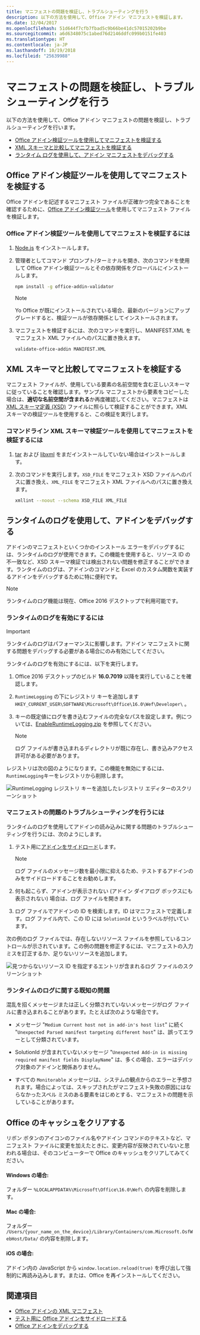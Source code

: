 ```yaml
---
title: マニフェストの問題を検証し、トラブルシューティングを行う
description: 以下の方法を使用して、Office アドイン マニフェストを検証します。
ms.date: 12/04/2017
ms.openlocfilehash: 51d644f7cfb7fbad5c9b66be41dc57015202b9be
ms.sourcegitcommit: a6d6348075c1abed76d2146ddfc099b0151fe403
ms.translationtype: HT
ms.contentlocale: ja-JP
ms.lasthandoff: 10/19/2018
ms.locfileid: "25639988"
---
```

# <a name="validate-and-troubleshoot-issues-with-your-manifest"></a>マニフェストの問題を検証し、トラブルシューティングを行う

以下の方法を使用して、Office アドイン マニフェストの問題を検証し、トラブルシューティングを行います。 

- [Office アドイン検証ツールを使用してマニフェストを検証する](#validate-your-manifest-with-the-office-add-in-validator)   
- [XML スキーマと比較してマニフェストを検証する](#validate-your-manifest-against-the-xml-schema)
- [ランタイム ログを使用して、アドイン マニフェストをデバッグする](#use-runtime-logging-to-debug-your-add-in-manifest)


## <a name="validate-your-manifest-with-the-office-add-in-validator"></a>Office アドイン検証ツールを使用してマニフェストを検証する

Office アドインを記述するマニフェスト ファイルが正確かつ完全であることを確認するために、[Office アドイン検証ツール](https://github.com/OfficeDev/office-addin-validator)を使用してマニフェスト ファイルを検証します。

### <a name="to-use-the-office-add-in-validator-to-validate-your-manifest"></a>Office アドイン検証ツールを使用してマニフェストを検証するには

1. [Node.js](https://nodejs.org/download/) をインストールします。 

2. 管理者としてコマンド プロンプト/ターミナルを開き、次のコマンドを使用して Office アドイン検証ツールとその依存関係をグローバルにインストールします。

    ```bash
    npm install -g office-addin-validator
    ```
    
    > [!NOTE]
    > Yo Office が既にインストールされている場合、最新のバージョンにアップグレードすると、検証ツールが依存関係としてインストールされます。

3. マニフェストを検証するには、次のコマンドを実行し、MANIFEST.XML をマニフェスト XML ファイルへのパスに置き換えます。

    ```bash
    validate-office-addin MANIFEST.XML
    ```

## <a name="validate-your-manifest-against-the-xml-schema"></a>XML スキーマと比較してマニフェストを検証する

マニフェスト ファイルが、使用している要素の名前空間を含む正しいスキーマに従っていることを確認します。サンプル マニフェストから要素をコピーした場合は、**適切な名前空間が含まれる**か再度確認してください。マニフェストは [XML スキーマ定義 (XSD)](https://github.com/OfficeDev/office-js-docs-pr/tree/master/docs/overview/schemas) ファイルに照らして検証することができます。XML スキーマの検証ツールを使用すると、この検証を実行します。 



### <a name="to-use-a-command-line-xml-schema-validation-tool-to-validate-your-manifest"></a>コマンドライン XML スキーマ検証ツールを使用してマニフェストを検証するには

1.  [tar](https://www.gnu.org/software/tar/) および [libxml](http://xmlsoft.org/FAQ.html) をまだインストールしていない場合はインストールします。

2.  次のコマンドを実行します。`XSD_FILE` をマニフェスト XSD ファイルへのパスに置き換え、`XML_FILE` をマニフェスト XML ファイルへのパスに置き換えます。
    
    ```bash
    xmllint --noout --schema XSD_FILE XML_FILE
    ```

## <a name="use-runtime-logging-to-debug-your-add-in"></a>ランタイムのログを使用して、アドインをデバッグする 

アドインのマニフェストといくつかのインストール エラーをデバッグするには、ランタイムのログが使用できます。この機能を使用すると、リソース ID の不一致など、XSD スキーマ検証では検出されない問題を修正することができます。ランタイムのログは、アドインのコマンドと Excel のカスタム関数を実装するアドインをデバッグするために特に便利です。   

> [!NOTE]
> ランタイムのログ機能は現在、Office 2016 デスクトップで利用可能です。

### <a name="to-turn-on-runtime-logging"></a>ランタイムのログを有効にするには

> [!IMPORTANT]
> ランタイムのログはパフォーマンスに影響します。アドイン マニフェストに関する問題をデバッグする必要がある場合にのみ有効にしてください。

ランタイムのログを有効にするには、以下を実行します。

1. Office 2016 デスクトップのビルド **16.0.7019** 以降を実行していることを確認します。 

2. `RuntimeLogging` の下にレジストリ キーを追加します`HKEY_CURRENT_USER\SOFTWARE\Microsoft\Office\16.0\Wef\Developer\` 。 

3. キーの既定値にログを書き込むファイルの完全なパスを設定します。例については、[EnableRuntimeLogging.zip](https://github.com/OfficeDev/Office-Add-in-Commands-Samples/raw/master/Tools/RuntimeLogging/EnableRuntimeLogging.zip) を参照してください。 

    > [!NOTE]
    > ログ ファイルが書き込まれるディレクトリが既に存在し、書き込みアクセス許可がある必要があります。 
 
レジストリは次の図のようになります。この機能を無効にするには、`RuntimeLogging`キーをレジストリから削除します。 

![RuntimeLogging レジストリ キーを追加したレジストリ エディターのスクリーンショット](http://i.imgur.com/Sa9TyI6.png)


### <a name="to-troubleshoot-issues-with-your-manifest"></a>マニフェストの問題のトラブルシューティングを行うには

ランタイムのログを使用してアドインの読み込みに関する問題のトラブルシューティングを行うには、次のようにします。
 
1. テスト用に[アドインをサイドロード](sideload-office-add-ins-for-testing.md)します。 

    > [!NOTE]
    > ログ ファイルのメッセージ数を最小限に抑えるため、テストするアドインのみをサイドロードすることをお勧めします。

2. 何も起こらず、アドインが表示されない (アドイン ダイアログ ボックスにも表示されない) 場合は、ログ ファイルを開きます。

3. ログ ファイルでアドインの ID を検索します。ID はマニフェストで定義します。ログ ファイル内で、この ID には `SolutionId` というラベルが付いています。 

次の例のログ ファイルでは、存在しないリソース ファイルを参照しているコントロールが示されています。この例の問題を修正するには、マニフェストの入力ミスを訂正するか、足りないリソースを追加します。

![見つからないリソース ID を指定するエントリが含まれるログ ファイルのスクリーンショット](http://i.imgur.com/f8bouLA.png) 

### <a name="known-issues-with-runtime-logging"></a>ランタイムのログに関する既知の問題

混乱を招くメッセージまたは正しく分類されていないメッセージがログ ファイルに書き込まれることがあります。たとえば次のような場合です。

- メッセージ "`Medium Current host not in add-in's host list`" に続く "`Unexpected Parsed manifest targeting different host`" は、誤ってエラーとして分類されています。

- SolutionId が含まれていないメッセージ "`Unexpected Add-in is missing required manifest fields DisplayName`" は、多くの場合、エラーはデバッグ対象のアドインと関係ありません。 

- すべての `Monitorable`  メッセージは、システムの観点からのエラーと予想されます。場合によっては、スキップされたがマニフェスト失敗の原因にはならなかったスペル ミスのある要素をはじめとする、マニフェストの問題を示していることがあります。 

## <a name="clear-the-office-cache"></a>Office のキャッシュをクリアする

リボン ボタンのアイコンのファイル名やアドイン コマンドのテキストなど、マニフェスト ファイルに変更を加えたときに、変更内容が反映されていないと思われる場合は、そのコンピューターで Office のキャッシュをクリアしてみてください。 

#### <a name="for-windows"></a>Windows の場合:
フォルダー `%LOCALAPPDATA%\Microsoft\Office\16.0\Wef\` の内容を削除します。

#### <a name="for-mac"></a>Mac の場合:
フォルダー `/Users/{your_name_on_the_device}/Library/Containers/com.Microsoft.OsfWebHost/Data/` の内容を削除します。

#### <a name="for-ios"></a>iOS の場合:
アドイン内の JavaScript から `window.location.reload(true)` を呼び出して強制的に再読み込みします。または、Office を再インストールしてください。

## <a name="see-also"></a>関連項目

- [Office アドインの XML マニフェスト](../develop/add-in-manifests.md)
- [テスト用に Office アドインをサイドロードする](sideload-office-add-ins-for-testing.md)
- [Office アドインをデバッグする](debug-add-ins-using-f12-developer-tools-on-windows-10.md)
